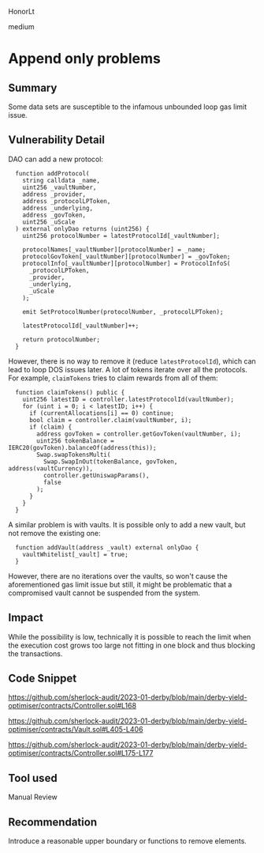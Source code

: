 HonorLt

medium

# Append only problems

## Summary

Some data sets are susceptible to the infamous unbounded loop gas limit issue.

## Vulnerability Detail

DAO can add a new protocol:
```solidity
  function addProtocol(
    string calldata _name,
    uint256 _vaultNumber,
    address _provider,
    address _protocolLPToken,
    address _underlying,
    address _govToken,
    uint256 _uScale
  ) external onlyDao returns (uint256) {
    uint256 protocolNumber = latestProtocolId[_vaultNumber];

    protocolNames[_vaultNumber][protocolNumber] = _name;
    protocolGovToken[_vaultNumber][protocolNumber] = _govToken;
    protocolInfo[_vaultNumber][protocolNumber] = ProtocolInfoS(
      _protocolLPToken,
      _provider,
      _underlying,
      _uScale
    );

    emit SetProtocolNumber(protocolNumber, _protocolLPToken);

    latestProtocolId[_vaultNumber]++;

    return protocolNumber;
  }
```
However, there is no way to remove it (reduce `latestProtocolId`), which can lead to loop DOS issues later. A lot of tokens iterate over all the protocols. For example, `claimTokens` tries to claim rewards from all of them:
```solidity
  function claimTokens() public {
    uint256 latestID = controller.latestProtocolId(vaultNumber);
    for (uint i = 0; i < latestID; i++) {
      if (currentAllocations[i] == 0) continue;
      bool claim = controller.claim(vaultNumber, i);
      if (claim) {
        address govToken = controller.getGovToken(vaultNumber, i);
        uint256 tokenBalance = IERC20(govToken).balanceOf(address(this));
        Swap.swapTokensMulti(
          Swap.SwapInOut(tokenBalance, govToken, address(vaultCurrency)),
          controller.getUniswapParams(),
          false
        );
      }
    }
  }
```

A similar problem is with vaults. It is possible only to add a new vault, but not remove the existing one:
```solidity
  function addVault(address _vault) external onlyDao {
    vaultWhitelist[_vault] = true;
  }
```
However, there are no iterations over the vaults, so won't cause the aforementioned gas limit issue but still, it might be problematic that a compromised vault cannot be suspended from the system.

## Impact

While the possibility is low, technically it is possible to reach the limit when the execution cost grows too large not fitting in one block and thus blocking the transactions.

## Code Snippet

https://github.com/sherlock-audit/2023-01-derby/blob/main/derby-yield-optimiser/contracts/Controller.sol#L168

https://github.com/sherlock-audit/2023-01-derby/blob/main/derby-yield-optimiser/contracts/Vault.sol#L405-L406

https://github.com/sherlock-audit/2023-01-derby/blob/main/derby-yield-optimiser/contracts/Controller.sol#L175-L177

## Tool used

Manual Review

## Recommendation

Introduce a reasonable upper boundary or functions to remove elements.
